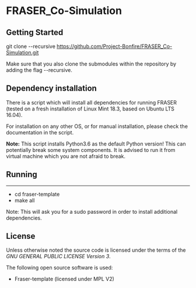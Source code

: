 # FRASER_Co-Simulation

## Getting Started

git clone --recursive https://github.com/Project-Bonfire/FRASER_Co-Simulation.git

Make sure that you also clone the submodules within the repository by adding the flag
--recursive.

## Dependency installation
There is a script which will install all dependencies for running FRASER (tested on a fresh installation of Linux Mint 18.3, based on Ubuntu LTS 16.04).

For installation on any other OS, or for manual installation, please check the documentation in the script.

**Note:** This script installs Python3.6 as the default Python version! This can potentially break some system components. It is advised to run it from virtual machine which you are not afraid to break.

## Running
-------
* cd fraser-template
* make all

Note: This will ask you for a sudo password in order to install additional dependencies.

## License

Unless otherwise noted the source code is licensed under the
terms of the *GNU GENERAL PUBLIC LICENSE Version 3*.

The following open source software is used:

 - Fraser-template (licensed under MPL V2)
